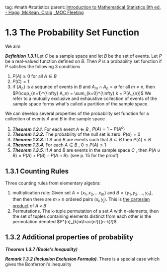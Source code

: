 tag: #math #statistics 
parent::[Introduction to Mathematical Statistics 8th ed. - Hogg, McKean, Craig](Introduction%20to%20Mathematical%20Statistics%208th%20ed.%20-%20Hogg,%20McKean,%20Craig.md) [_MOC Fleeting](_MOC%20Fleeting.md)
# 1.3 The Probability Set Function

We aim

***Definition 1.3.1*** Let $C$ be a sample space and let $B$ be the set of events. Let $P$ be a real-valued function defined on $B$. Then $P$ is a probability set function if P satisfies the following 3 conditions
1. $P(A)\ge 0$ for all $A \in B$ 
2. $P(C) = 1$
3. if $\{A_n\}$ is a sequnce of events in $B$ and $A_m \cap A_n = \emptyset$ for all $m \ne n$, then $P(\cup_{n=1}^{\infty} A_n) = \sum_{k=0}^{\infty} k = P(A_{n})$ 
We refer to a mutually exclusive and exhaustive collection of events of the sample space forms what's called a partition of the sample space.

We can develop several properties of the probability set function for a collection of events $A$ and $B$ in the sample space
1) ***Theorem 1.3.1.*** For each event $A \in B$ , $P(A) = 1- P(A^c)$ 
2) ***Theorem 1.3.2.*** The probability of the null set is zero: $P(\emptyset)=0$ 
3) ***Theorem 1.3.3.*** If $A$ and $B$ are events such that $A\subset B$ then $P(A) \le B$ 
4) ***Theorem 1.3.4.*** For each $A \in B$ , $0 \le P(A) \le 1$ 
5) ***Theorem 1.3.5.*** If $A$ and $B$ are events in the sample space $C$ , then $P(A \cup B)=P(A)+P(B)-P(A\cap B)$. (see p. 15 for the proof)

## 1.3.1 Counting Rules
Three counting rules from elementary algebra:
1) multiplication rule: Given set $A= \{x_1, x_2,...x_{m}\}$ and $B=\{y_1,y_2,..., y_n\}$, then then there are $m \times n$ ordered pairs $(x_i, y_j)$. This is [the cartesian product](1%20Real%20Numbers.md) of $A \times B$ 
2) Permutations. The k-tuple permutation of a set $A$ with $n$-elements, then the set of tuples containing elements distinct from each other is the permutation denoted $P^{n}_{k}=\frac{n!}{(n-k)!}$ 
## 1.3.2 Additional properties of probability
***Theorem 1.3.7 (Boole's Inequality)***

***Remark 1.3.2 (Inclusion Exclusion Formula)***. There is a special case which gives the Bonferroni's inequality

